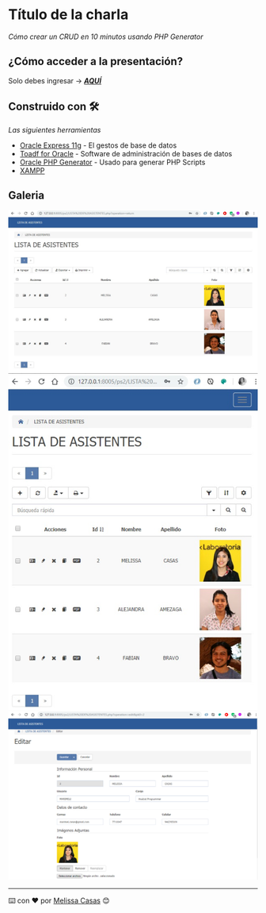 # Título de la charla

_Cómo crear un CRUD en 10 minutos usando PHP Generator_

## ¿Cómo acceder a la presentación?

Solo debes ingresar →  [**_AQUÍ_**](https://docs.google.com/presentation/d/1rCYjVz1BDCGLgp7-LTFF2AMB6fvtsUawbTsLRqDcCfk/edit#slide=id.p) 


## Construido con 🛠️

_Las siguientes herramientas_

* [Oracle Express 11g](https://www.oracle.com/technetwork/es/database/express-edition/overview/index.html) - El gestos de base de datos
* [Toadf for Oracle](http://www.toadworld.com/products/toad-for-oracle) - Software de administración de bases de datos 
* [Oracle PHP Generator](https://www.sqlmaestro.com/products/oracle/phpgenerator/) - Usado para generar PHP Scripts
* [XAMPP](https://www.apachefriends.org/es/index.html) 


## Galeria
![Desktop View](v1.jpg)
![Mobile View](v2.jpg)
![Edit view](v3.png)


---
⌨️ con ❤️ por [Melissa Casas](https://github.com/marimeli) 😊
